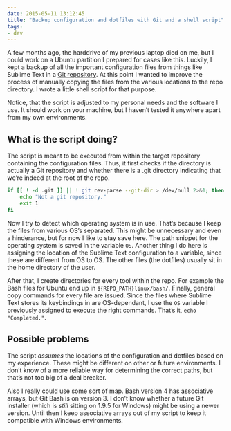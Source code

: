 ```yaml
---
date: 2015-05-11 13:12:45
title: "Backup configuration and dotfiles with Git and a shell script"
tags:
- dev
---
```

A few months ago, the harddrive of my previous laptop died on me, but I could work on a Ubuntu partition I prepared for cases like this. Luckily, I kept a backup of all the important configuration files from things like Sublime Text in a [Git repository](https://github.com/kleinfreund/dotfiles). At this point I wanted to improve the process of manually copying the files from the various locations to the repo directory. I wrote a little shell script for that purpose.

Notice, that the script is adjusted to my personal needs and the software I use. It should work on your machine, but I haven’t tested it anywhere apart from my own environments.

## What is the script doing?

The script is meant to be executed from within the target repository containing the configuration files. Thus, it first checks if the directory is actually a Git repository and whether there is a .git directory indicating that we’re indeed at the root of the repo.

```bash
if [[ ! -d .git ]] || ! git rev-parse --git-dir > /dev/null 2>&1; then
    echo "Not a git repository."
    exit 1
fi
```

Now I try to detect which operating system is in use. That’s because I keep the files from various OS’s separated. This might be unnecessary and even a hinderance, but for now I like to stay save here. The path snippet for the operating system is saved in the variable `OS`. Another thing I do here is assigning the location of the Sublime Text configuration to a variable, since these are different from OS to OS. The other files (the dotfiles) usually sit in the home directory of the user.

After that, I create directories for every tool within the repo. For example the Bash files for Ubuntu end up in `${REPO_PATH}linux/bash/`. Finally, general copy commands for every file are issued. Since the files where Sublime Text stores its keybindings in are OS-dependant, I use the `OS` variable I previously assigned to execute the right commands. That’s it, `echo "Completed."`.

## Possible problems

The script _assumes_ the locations of the configuration and dotfiles based on my experience. These might be different on other or future environments. I don’t know of a more reliable way for determining the correct paths, but that’s not too big of a deal breaker.

Also I really could use some sort of map. Bash version 4 has associative arrays, but Git Bash is on version 3. I don’t know whether a future Git installer (which is _still_ sitting on 1.9.5 for Windows) might be using a newer version. Until then I keep associative arrays out of my script to keep it compatible with Windows environments.
